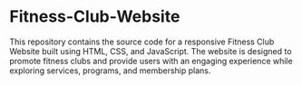 # Fitness-Club-Website
This repository contains the source code for a responsive Fitness Club Website built using HTML, CSS, and JavaScript. The website is designed to promote fitness clubs and provide users with an engaging experience while exploring services, programs, and membership plans.
